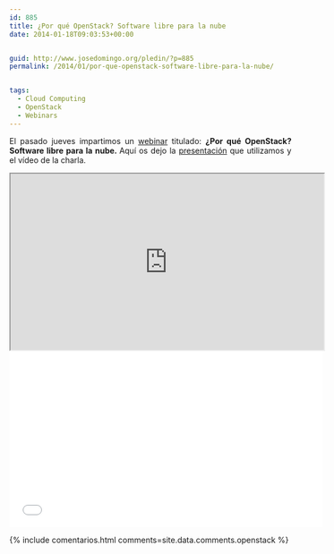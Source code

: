 ```yaml
---
id: 885
title: ¿Por qué OpenStack? Software libre para la nube
date: 2014-01-18T09:03:53+00:00


guid: http://www.josedomingo.org/pledin/?p=885
permalink: /2014/01/por-que-openstack-software-libre-para-la-nube/


tags:
  - Cloud Computing
  - OpenStack
  - Webinars
---
```

<p style="text-align: justify;">
  El pasado jueves impartimos un <a href="http://www.josedomingo.org/pledin/2014/01/openwebinars-por-que-openstack-software-libre-para-la-nube/">webinar</a> titulado: <strong>¿Por qué OpenStack? Software libre para la nube. </strong>Aquí os dejo la <a href="http://www.josedomingo.org/openwebinars">presentación</a> que utilizamos y el vídeo de la charla.
</p>

<iframe src="http://www.josedomingo.org/openwebinars" height="315" width="560"></iframe> 
<iframe src="//www.youtube.com/embed/3m5LeyI7Bss" height="315" width="560" allowfullscreen="" frameborder="0"></iframe>


{% include comentarios.html comments=site.data.comments.openstack %}